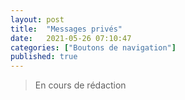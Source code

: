 ```yaml
---
layout: post
title:  "Messages privés"
date:   2021-05-26 07:10:47
categories: ["Boutons de navigation"]
published: true
---
```


> En cours de rédaction